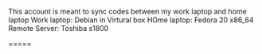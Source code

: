 This account is meant to sync codes between my work laptop and home laptop
Work laptop: Debian in Virtural box
HOme laptop: Fedora 20 x86_64
Remote Server: Toshiba s1800


=====

